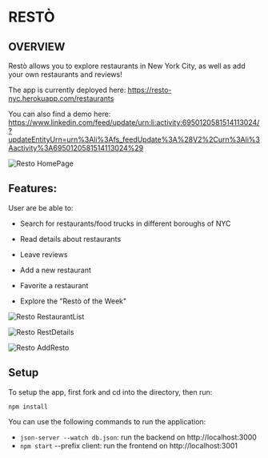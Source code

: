 
# RESTÒ

## OVERVIEW

Restò allows you to explore restaurants in New York City, as well as add your own restaurants and reviews!

The app is currently deployed here: https://resto-nyc.herokuapp.com/restaurants

You can also find a demo here: https://www.linkedin.com/feed/update/urn:li:activity:6950120581514113024/?updateEntityUrn=urn%3Ali%3Afs_feedUpdate%3A%28V2%2Curn%3Ali%3Aactivity%3A6950120581514113024%29

![Resto  HomePage](https://user-images.githubusercontent.com/79528112/189644550-1b751d2f-8242-40b6-9322-6cd8ce374cd9.JPG)

## Features:

User are be able to:

-	Search for restaurants/food trucks in different boroughs of NYC

-	Read details about restaurants

-	Leave reviews

-	Add a new restaurant

-	Favorite a restaurant

- Explore the "Restò of the Week"

![Resto  RestaurantList](https://user-images.githubusercontent.com/79528112/189644050-a1b41be7-e065-46ca-b47a-cebfe3e456dc.JPG)

![Resto  RestDetails](https://user-images.githubusercontent.com/79528112/189644078-9939988d-e899-4ec7-a1cd-296eaa4ba8e4.JPG)

![Resto  AddResto](https://user-images.githubusercontent.com/79528112/189644097-d0163074-783c-4e5f-838e-6182f5726e22.JPG)

## Setup

To setup the app, first fork and cd into the directory, then run:

```
npm install
```

You can use the following commands to run the application:

- ```json-server --watch db.json```: run the backend on http://localhost:3000
- ```npm start``` --prefix client: run the frontend on http://localhost:3001




